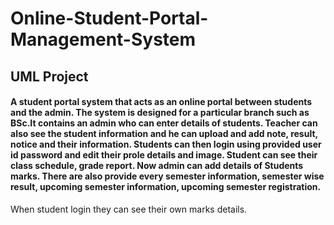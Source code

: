 # Online-Student-Portal-Management-System
## UML Project

#### A student portal system that acts as an online portal between students and the admin. The system is designed for a particular branch such as BSc.It contains an admin who can enter details of students. Teacher can also see the student information and he can upload and add note, result, notice and their information. Students can then login using provided user id password and edit their prole details and image. Student can see their class schedule, grade report. Now admin can add details of Students marks. There are also provide every semester information, semester wise result, upcoming semester information, upcoming semester registration. 
When student login they can see their own marks details.
